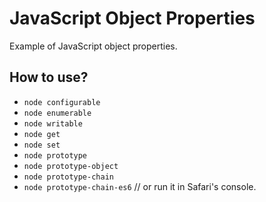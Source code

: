 # JavaScript Object Properties

Example of JavaScript object properties.

## How to use?

+ `node configurable`
+ `node enumerable`
+ `node writable`
+ `node get`
+ `node set`
+ `node prototype`
+ `node prototype-object`
+ `node prototype-chain`
+ `node prototype-chain-es6` // or run it in Safari's console.

